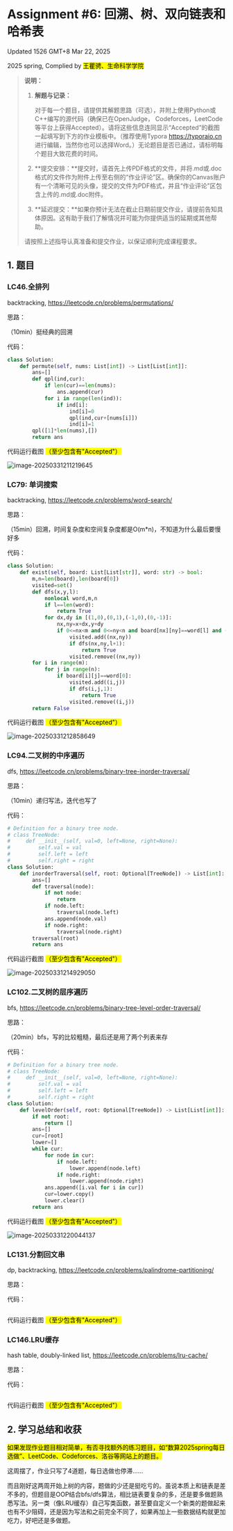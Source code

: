 # Assignment #6: 回溯、树、双向链表和哈希表

Updated 1526 GMT+8 Mar 22, 2025

2025 spring, Complied by <mark>王瞿骋、生命科学学院</mark>



> **说明：**
>
> 1. **解题与记录：**
>
>    对于每一个题目，请提供其解题思路（可选），并附上使用Python或C++编写的源代码（确保已在OpenJudge， Codeforces，LeetCode等平台上获得Accepted）。请将这些信息连同显示“Accepted”的截图一起填写到下方的作业模板中。（推荐使用Typora https://typoraio.cn 进行编辑，当然你也可以选择Word。）无论题目是否已通过，请标明每个题目大致花费的时间。
>
> 2. **提交安排：**提交时，请首先上传PDF格式的文件，并将.md或.doc格式的文件作为附件上传至右侧的“作业评论”区。确保你的Canvas账户有一个清晰可见的头像，提交的文件为PDF格式，并且“作业评论”区包含上传的.md或.doc附件。
>
> 3. **延迟提交：**如果你预计无法在截止日期前提交作业，请提前告知具体原因。这有助于我们了解情况并可能为你提供适当的延期或其他帮助。 
>
> 请按照上述指导认真准备和提交作业，以保证顺利完成课程要求。



## 1. 题目

### LC46.全排列

backtracking, https://leetcode.cn/problems/permutations/

思路：

（10min）挺经典的回溯



代码：

```python
class Solution:
    def permute(self, nums: List[int]) -> List[List[int]]:
        ans=[]
        def qpl(ind,cur):
            if len(cur)==len(nums):
                ans.append(cur)
            for i in range(len(ind)):
                if ind[i]:
                    ind[i]=0
                    qpl(ind,cur+[nums[i]])
                    ind[i]=1
        qpl([1]*len(nums),[])
        return ans
```



代码运行截图 <mark>（至少包含有"Accepted"）</mark>

![image-20250331211219645](C:\Users\33107\AppData\Roaming\Typora\typora-user-images\image-20250331211219645.png)



### LC79: 单词搜索

backtracking, https://leetcode.cn/problems/word-search/

思路：

（15min）回溯，时间复杂度和空间复杂度都是O(m*n)，不知道为什么最后要慢好多



代码：

```python
class Solution:
    def exist(self, board: List[List[str]], word: str) -> bool:
        m,n=len(board),len(board[0])
        visited=set()
        def dfs(x,y,l):
            nonlocal word,m,n
            if l==len(word):
                return True
            for dx,dy in [(1,0),(0,1),(-1,0),(0,-1)]:
                nx,ny=x+dx,y+dy
                if 0<=nx<m and 0<=ny<n and board[nx][ny]==word[l] and (nx,ny) not in visited:
                    visited.add((nx,ny))
                    if dfs(nx,ny,l+1):
                        return True
                    visited.remove((nx,ny))
        for i in range(m):
            for j in range(n):
                if board[i][j]==word[0]:
                    visited.add((i,j))
                    if dfs(i,j,1):
                        return True
                    visited.remove((i,j))
        return False
```



代码运行截图 <mark>（至少包含有"Accepted"）</mark>

![image-20250331212858649](C:\Users\33107\AppData\Roaming\Typora\typora-user-images\image-20250331212858649.png)



### LC94.二叉树的中序遍历

dfs, https://leetcode.cn/problems/binary-tree-inorder-traversal/

思路：

（10min）递归写法，迭代也写了



代码：

```python
# Definition for a binary tree node.
# class TreeNode:
#     def __init__(self, val=0, left=None, right=None):
#         self.val = val
#         self.left = left
#         self.right = right
class Solution:
    def inorderTraversal(self, root: Optional[TreeNode]) -> List[int]:
        ans=[]
        def traversal(node):
            if not node:
                return
            if node.left:
                traversal(node.left)
            ans.append(node.val)
            if node.right:
                traversal(node.right)
        traversal(root)
        return ans
```



代码运行截图 <mark>（至少包含有"Accepted"）</mark>

![image-20250331214929050](C:\Users\33107\AppData\Roaming\Typora\typora-user-images\image-20250331214929050.png)



### LC102.二叉树的层序遍历

bfs, https://leetcode.cn/problems/binary-tree-level-order-traversal/

思路：

（20min）bfs，写的比较粗糙，最后还是用了两个列表来存



代码：

```python
# Definition for a binary tree node.
# class TreeNode:
#     def __init__(self, val=0, left=None, right=None):
#         self.val = val
#         self.left = left
#         self.right = right
class Solution:
    def levelOrder(self, root: Optional[TreeNode]) -> List[List[int]]:
        if not root:
            return []
        ans=[]
        cur=[root]
        lower=[]
        while cur:
            for node in cur:
                if node.left:
                    lower.append(node.left)
                if node.right:
                    lower.append(node.right)
            ans.append([i.val for i in cur])
            cur=lower.copy()
            lower.clear()
        return ans
```



代码运行截图 <mark>（至少包含有"Accepted"）</mark>

![image-20250331220044137](C:\Users\33107\AppData\Roaming\Typora\typora-user-images\image-20250331220044137.png)



### LC131.分割回文串

dp, backtracking, https://leetcode.cn/problems/palindrome-partitioning/

思路：



代码：

```python

```



代码运行截图 <mark>（至少包含有"Accepted"）</mark>





### LC146.LRU缓存

hash table, doubly-linked list, https://leetcode.cn/problems/lru-cache/

思路：



代码：

```python

```



代码运行截图 <mark>（至少包含有"Accepted"）</mark>





## 2. 学习总结和收获

<mark>如果发现作业题目相对简单，有否寻找额外的练习题目，如“数算2025spring每日选做”、LeetCode、Codeforces、洛谷等网站上的题目。</mark>

这周摆了，作业只写了4道题，每日选做也停滞……

而且刚好这两周开始上树的内容，题做的少还是挺吃亏的。虽说本质上和链表是差不多的，但题目是OOP结合bfs/dfs算法，相比链表要复杂的多，还是要多做题熟悉写法。另一类（像LRU缓存）自己写类函数，甚至要自定义一个新类的题做起来也有不少阻碍，还是因为写法和之前完全不同了，如果再加上一些数据结构就更加吃力，好吧还是多做题。









